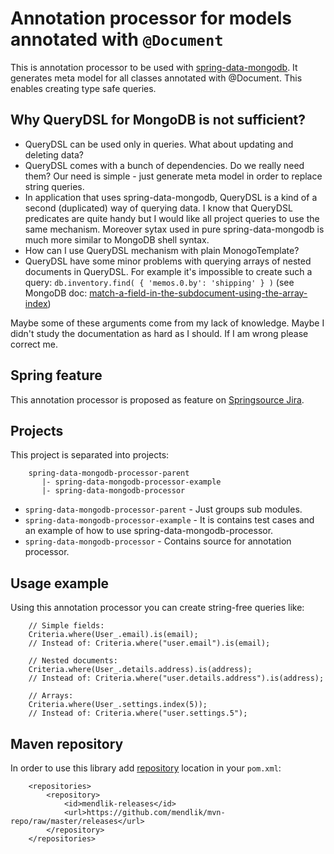 Annotation processor for models annotated with `@Document`
=========================================================

This is annotation processor to be used with [spring-data-mongodb](http://www.springsource.org/spring-data/mongodb). It generates meta model for all classes annotated with @Document. This enables creating type safe queries.

Why QueryDSL for MongoDB is not sufficient? 
-------------------------------------------
- QueryDSL can be used only in queries. What about updating and deleting data?
- QueryDSL comes with a bunch of dependencies. Do we really need them? Our need is simple - just generate meta model in order to replace string queries.
- In application that uses spring-data-mongodb, QueryDSL is a kind of a second (duplicated) way of querying data. I know that QueryDSL predicates are quite handy but I would like all project queries to use the same mechanism. Moreover sytax used in pure spring-data-mongodb is much more similar to MongoDB shell syntax.
- How can I use QueryDSL mechanism with plain MonogoTemplate?
- QueryDSL have some minor problems with querying arrays of nested documents in QueryDSL. For example it's impossible to create such a query: `db.inventory.find( { 'memos.0.by': 'shipping' } )` (see MongoDB doc: [match-a-field-in-the-subdocument-using-the-array-index](http://docs.mongodb.org/manual/tutorial/query-documents/#match-a-field-in-the-subdocument-using-the-array-index))

Maybe some of these arguments come from my lack of knowledge. Maybe I didn't study the documentation as hard as I should. If I am wrong please correct me.

Spring feature
--------------
This annotation processor is proposed as feature on [Springsource Jira](https://jira.springsource.org/browse/DATAMONGO-744).

Projects
--------
This project is separated into projects:

		spring-data-mongodb-processor-parent
		   |- spring-data-mongodb-processor-example
		   |- spring-data-mongodb-processor

- `spring-data-mongodb-processor-parent` - Just groups sub modules.
- `spring-data-mongodb-processor-example` - It is contains test cases and an example of how to use spring-data-mongodb-processor.
- `spring-data-mongodb-processor` - Contains source for annotation processor.

Usage example
-------------

Using this annotation processor you can create string-free queries like:

		// Simple fields:		
		Criteria.where(User_.email).is(email);
		// Instead of: Criteria.where("user.email").is(email);

		// Nested documents:	
		Criteria.where(User_.details.address).is(address);
		// Instead of: Criteria.where("user.details.address").is(address);

		// Arrays:	
		Criteria.where(User_.settings.index(5));
		// Instead of: Criteria.where("user.settings.5");

Maven repository
----------------

In order to use this library add [repository](http://github.com/mendlik/mvn-repo) location in your `pom.xml`:

		<repositories>
		    <repository>
		        <id>mendlik-releases</id>
		        <url>https://github.com/mendlik/mvn-repo/raw/master/releases</url>
		    </repository>
		</repositories>
